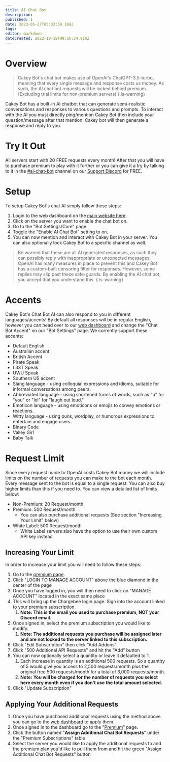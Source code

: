 ```yaml
---
title: AI Chat Bot
description: 
published: 1
date: 2023-05-27T05:33:59.108Z
tags: 
editor: markdown
dateCreated: 2022-10-18T08:16:34.016Z
---
```


# Overview

> Cakey Bot's chat bot makes use of OpenAI's ChatGPT-3.5-turbo, meaning that every single message and response costs us money. As such, the AI chat bot requests will be locked behind premium. (Excluding trial limits for non-premium servers)
{.is-warning}

Cakey Bot has a built-in AI chatbot that can generate semi-realistic conversations and responses to various questions and prompts. To interact with the AI you must directly ping/mention Cakey Bot then include your question/message after that mention. Cakey bot will then generate a response and reply to you.

# Try It Out

All servers start with 20 FREE requests every month! After that you will have to purchase premium to play with it further or you can give it a try by talking to it in the [#ai-chat-bot](https://discord.com/channels/408424043482447872/1016061990613041202) channel on our [Support Discord](https://cakeybot.app/discord) for FREE.

# Setup

To setup Cakey Bot's chat AI simply follow these steps:

1. Login to the web dashboard on the [main website here](https://cakeybot.app/dashboard/public).
2. Click on the server you want to enable the chat bot on.
3. Go to the "Bot Settings/Core" page.
4. Toggle the "Enable AI Chat Bot" setting to on.
5. You can now mention and interact with Cakey Bot in your server. You can also optionally lock Cakey Bot to a specific channel as well.

> Be warned that these are all AI generated responses, as such they can possibly reply with inappropriate or unexpected messages. OpenAI has many measures in place to prevent this and Cakey Bot has a custom-built censoring filter for responses. However, some replies may slip past these safe-guards. By enabling the AI chat bot, you accept that you understand this.
{.is-warning}

# Accents
Cakey Bot's Chat Bot AI can also respond to you in different languages/accents! By default all responses will be in regular English, however you can head over to our [web dashboard](https://cakeybot.app/dashboard/public/) and change the "Chat Bot Accent" on our "Bot Settings" page. We currently support these accents:
* Default English
* Australian accent
* British Accent
* Pirate Speak
* L33T Speak
* UWU Speak
* Southern US accent
* Slang language - using colloquial expressions and idioms, suitable for informal conversations among peers.
* Abbreviated language - using shortened forms of words, such as "u" for "you" or "lol" for "laugh out loud."
* Emoticon language - using emoticons or emojis to convey emotions or reactions.
* Witty language - using puns, wordplay, or humorous expressions to entertain and engage users.
* Binary Code
* Valley Girl
* Baby Talk

# Request Limit

Since every request made to OpenAI costs Cakey Bot money we will include limits on the number of requests you can make to the bot each month. Every message sent to the bot is equal to a single request. You can also buy higher limits than this if you need to. You can view a detailed list of limits below:
* Non-Premium: 20 Request/month
* Premium: 500 Request/month
	* You can also purchase additional requests (See section "Increasing Your Limit" below)
* White Label: 500 Request/month
  * White Label servers also have the option to use their own custom API key instead

## Increasing Your Limit

In order to increase your limit you will need to follow these steps:

1. Go to the [premium page](https://cakeybot.app/premium.php).
2. Click "LOGIN TO MANAGE ACCOUNT" above the blue diamond in the center of the page
3. Once you have logged in, you will then need to click on "MANAGE ACCOUNT" located in the exact same place
4. This will bring up the Chargebee login page. Sign into the account linked to your premium subscription.&#x20;
   1. **Note: This is the email you used to purchase premium, NOT your Discord email.**
5. Once signed in, select the premium subscription you would like to modify.&#x20;
   1. **Note: The additional requests you purchase will be assigned later and are not locked to the server linked to this subscription.**
6. Click "Edit Subscription" then click "Add Addons"
7. Click "500 Additional API Requests" and hit the "Add" button
8. You can now optionally select a quantity or leave it defaulted to 1.&#x20;
   1. Each increase in quantity is an additional 500 requests. So a quantity of 5 would give you access to 2,500 requests/month plus the original free 500 requests/month for a total of 3,000 requests/month.
   2. **Note: You will be charged for the number of requests you select here every month even if you don't use the total amount selected.**
9. Click "Update Subscription"

## Applying Your Additional Requests

1. Once you have purchased additional requests using the method above you can go to the [web dashboard](https://cakeybot.app/dashboard/public/) to apply them.
2. Once signed in to the dashboard go to the "[Premium](https://cakeybot.app/dashboard/public/premium)" page.
3. Click the button named "**Assign Additional Chat Bot Requests**" under the "Premium Subscriptions" table
4. Select the server you would like to apply the additional requests to and the premium plan you'd like to pull them from and hit the green "Assign Additional Chat Bot Requests" button